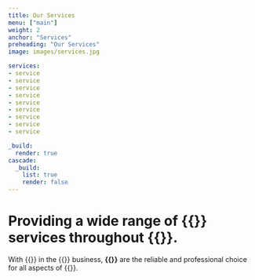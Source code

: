 ```yaml
---
title: Our Services
menu: ["main"]
weight: 2
anchor: "Services"
preheading: "Our Services"
image: images/services.jpg

services:
- service
- service
- service
- service
- service
- service
- service
- service
- service

_build:
  render: true
cascade:
  _build:
    list: true
    render: false
---
```


# Providing a wide range of **{{<industry>}}** services throughout {{<county>}}.

With {{<years>}} in the {{<industry>}} business, **{{<company>}}** are the reliable and professional choice for all aspects of {{<industry>}}.
